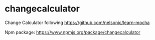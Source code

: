 changecalculator
================

Change Calculator  following https://github.com/nelsonic/learn-mocha

Npm package: https://www.npmjs.org/package/changecalculator
